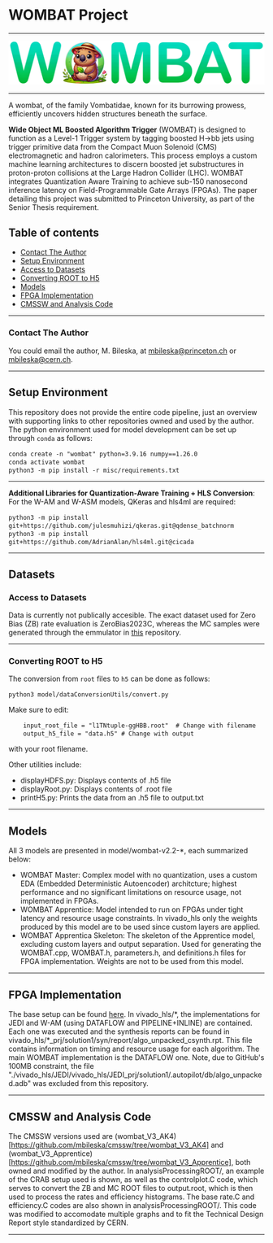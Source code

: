 # WOMBAT Project
---
![logo](misc/WOMBATlogoMini.png)

---
A wombat, of the family Vombatidae, known for its burrowing prowess, efficiently uncovers hidden structures beneath the surface. 

**Wide Object ML Boosted Algorithm Trigger** (WOMBAT) is designed to function as a Level-1 Trigger system by tagging boosted H->bb jets using trigger primitive data from the Compact Muon Solenoid (CMS) electromagnetic and hadron calorimeters. This process employs a custom machine learning architectures to discern boosted jet substructures in proton-proton collisions at the Large Hadron Collider (LHC). WOMBAT integrates Quantization Aware Training to achieve sub-150 nanosecond inference latency on Field-Programmable Gate Arrays (FPGAs). The paper detailing this project was submitted to Princeton University, as part of the Senior Thesis requirement.

## Table of contents
- [Contact The Author](#Contact-The-Author)
- [Setup Environment](#Setup-Environment)
- [Access to Datasets](#Access-to-Datasets)
- [Converting ROOT to H5](#Converting-ROOT-to-H5)
- [Models](#Models)
- [FPGA Implementation](#FPGA-Implementation)
- [CMSSW and Analysis Code](#CMSSW-and-Analysis-Code)
---

### Contact The Author

You could email the author, M. Bileska, at [mbileska@princeton.ch](mailto:mbileska@princeton.ch) or [mbileska@cern.ch](mailto:mbileska@cern.ch). 

---
## Setup Environment

This repository does not provide the entire code pipeline, just an overview with supporting links to other repositories owned and used by the author. The python environment used for model development can be set up through `conda` as follows:
```
conda create -n "wombat" python=3.9.16 numpy==1.26.0
conda activate wombat
python3 -m pip install -r misc/requirements.txt
```
---
**Additional Libraries for Quantization-Aware Training + HLS Conversion**: For the W-AM and W-ASM models, QKeras and hls4ml are required:
```
python3 -m pip install git+https://github.com/julesmuhizi/qkeras.git@qdense_batchnorm
python3 -m pip install git+https://github.com/AdrianAlan/hls4ml.git@cicada
```
---
## Datasets

### Access to Datasets
Data is currently not publically accesible. The exact dataset used for Zero Bias (ZB) rate evaluation is ZeroBias2023C, whereas the MC samples were generated through the emmulator in [this](https://github.com/mbileska/Run3Ntuplizer/tree/wombat_V2_AK4_NTuplizer) repository.

---
### Converting ROOT to H5
The conversion from `root` files to `h5` can be done as follows:
```
python3 model/dataConversionUtils/convert.py 
```
Make sure to edit: 
```
    input_root_file = "l1TNtuple-ggHBB.root"  # Change with filename
    output_h5_file = "data.h5" # Change with output
```
with your root filename.

Other utilities include:
- displayHDFS.py: Displays contents of .h5 file
- displayRoot.py: Displays contents of .root file
- printH5.py: Prints the data from an .h5 file to output.txt


---
## Models
All 3 models are presented in model/wombat-v2.2-*, each summarized below:
- WOMBAT Master: Complex model with no quantization, uses a custom EDA (Embedded Deterministic Autoencoder) architcture; highest performance and no significant limitations on resource usage, not implemented in FPGAs.
- WOMBAT Apprentice: Model intended to run on FPGAs under tight latency and resource usage constraints. In vivado_hls only the weights produced by this model are to be used since custom layers are applied.
- WOMBAT Apprentica Skeleton: The skeleton of the Apprentice model, excluding custom layers and output separation. Used for generating the WOMBAT.cpp, WOMBAT.h, parameters.h, and definitions.h files for FPGA implementation. Weights are not to be used from this model.


---
## FPGA Implementation
The base setup can be found [here](https://github.com/mbileska/ctp7cpp/tree/main). In vivado_hls/\*, the implementations for JEDI and W-AM (using DATAFLOW and PIPELINE+INLINE) are contained. Each one was executed and the synthesis reports can be found in vivado_hls/\*_prj/solution1/syn/report/algo_unpacked_csynth.rpt. This file contains information on timing and resource usage for each algorithm. The main WOMBAT implementation is the DATAFLOW one. Note, due to GitHub's 100MB constraint, the file "./vivado_hls/JEDI/vivado_hls/JEDI_prj/solution1/.autopilot/db/algo_unpacked.adb" was excluded from this repository.

---
## CMSSW and Analysis Code
The CMSSW versions used are (wombat_V3_AK4)[https://github.com/mbileska/cmssw/tree/wombat_V3_AK4] and (wombat_V3_Apprentice)[https://github.com/mbileska/cmssw/tree/wombat_V3_Apprentice], both owned and modified by the author. In analysisProcessingROOT/, an example of the CRAB setup used is shown, as well as the controlplot.C code, which serves to convert the ZB and MC ROOT files to output.root, which is then used to process the rates and efficiency histograms. The base rate.C and efficiency.C codes are also shown in analysisProcessingROOT/. This code was modified to accomodate multiple graphs and to fit the Technical Design Report style standardized by CERN.

---
